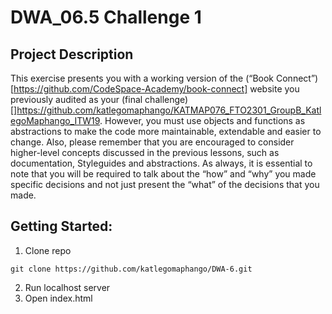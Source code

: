 # DWA_06.5 Challenge 1

## Project Description

This exercise presents you with a working version of the (“Book Connect”)[https://github.com/CodeSpace-Academy/book-connect] website you previously audited as your (final challenge)[]https://github.com/katlegomaphango/KATMAP076_FTO2301_GroupB_KatlegoMaphango_ITW19. However, you must use objects and functions as abstractions to make the code more maintainable, extendable and easier to change.
Also, please remember that you are encouraged to consider higher-level concepts discussed in the previous lessons, such as documentation, Styleguides and abstractions.
As always, it is essential to note that you will be required to talk about the “how” and “why” you made specific decisions and not just present the “what” of the decisions that you made.

## Getting Started: 
1. Clone repo
```
git clone https://github.com/katlegomaphango/DWA-6.git
```
2. Run localhost server
3. Open index.html

